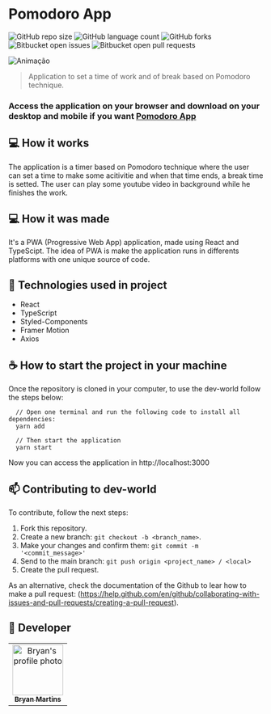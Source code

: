 # Pomodoro App

<!---Esses são exemplos. Veja https://shields.io para outras pessoas ou para personalizar este conjunto de escudos. Você pode querer incluir dependências, status do projeto e informações de licença aqui--->

![GitHub repo size](https://img.shields.io/github/repo-size/iuricode/README-template?style=for-the-badge)
![GitHub language count](https://img.shields.io/github/languages/count/iuricode/README-template?style=for-the-badge)
![GitHub forks](https://img.shields.io/github/forks/iuricode/README-template?style=for-the-badge)
![Bitbucket open issues](https://img.shields.io/bitbucket/issues/iuricode/README-template?style=for-the-badge)
![Bitbucket open pull requests](https://img.shields.io/bitbucket/pr-raw/iuricode/README-template?style=for-the-badge)

![Animação](https://user-images.githubusercontent.com/62571814/150646933-85d00612-1b66-4a80-b845-8e38c8ce8145.gif)

> Application to set a time of work and of break based on Pomodoro technique.

### Access the application on your browser and download on your desktop and mobile if you want [Pomodoro App](https://https://pomodoro-app-silk.vercel.app/)


## 💻 How it works

The application is a timer based on Pomodoro technique where the user can set a time to make some acitivitie and when that time ends, a break time is setted. The user can play some youtube video in background while he finishes the work.

## 💻 How it was made

It's a PWA (Progressive Web App) application, made using React and TypeScipt. The idea of PWA is make the application runs in differents platforms with one unique source of code.

## 🚀 Technologies used in project

- React
- TypeScript
- Styled-Components
- Framer Motion
- Axios

## ☕ How to start the project in your machine

Once the repository is cloned in your computer, to use the dev-world follow the steps below:

```
  // Open one terminal and run the following code to install all dependencies:
  yarn add
  
  // Then start the application
  yarn start
```
Now you can access the application in http://localhost:3000

## 📫 Contributing to dev-world

To contribute, follow the next steps:

1. Fork this repository.
2. Create a new branch: `git checkout -b <branch_name>`.
3. Make your changes and confirm them: `git commit -m '<commit_message>'`
4. Send to the main branch: `git push origin <project_name> / <local>`
5. Create the pull request.

As an alternative, check the documentation of the Github to lear how to make a pull request: (https://help.github.com/en/github/collaborating-with-issues-and-pull-requests/creating-a-pull-request).

## 🤝 Developer

<table>
  <tr>
    <td align="center">
      <a href="#">
        <img src="https://github.com/bryanmaraujo544.png" width="100px;" alt="Bryan's profile photo"/><br>
        <sub>
          <b>Bryan Martins</b>
        </sub>
      </a>
    </td>

</table>

